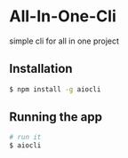 # All-In-One-Cli
simple cli for all in one project

## Installation

```bash
$ npm install -g aiocli
```

## Running the app

```bash
# run it
$ aiocli
```
